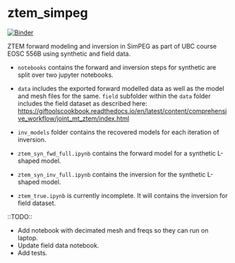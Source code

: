 # ztem_simpeg
[![Binder](https://mybinder.org/badge_logo.svg)](https://mybinder.org/v2/gh/pokarparth/ztem_simpeg/main)

ZTEM forward modeling and inversion in SimPEG as part of UBC course EOSC 556B using synthetic and field data. 

- `notebooks` contains the forward and inversion steps for synthetic are split over two jupyter notebooks. 
- `data` includes the exported forward modelled data as well as the model and mesh files for the same.
`field` subfolder within the `data` folder includes the field dataset as described here: https://giftoolscookbook.readthedocs.io/en/latest/content/comprehensive_workflow/joint_mt_ztem/index.html
- `inv_models` folder contains the recovered models for each iteration of inversion.


- `ztem_syn_fwd_full.ipynb` contains the forward model for a synthetic L-shaped model.
- `ztem_syn_inv_full.ipynb` contains the inversion for the synthetic L-shaped model.
- `ztem_true.ipynb` is currently incomplete. It will contains the inversion for field dataset.

::TODO:: 
- Add notebook with decimated mesh and freqs so they can run on laptop. 
- Update field data notebook. 
- Add tests.

